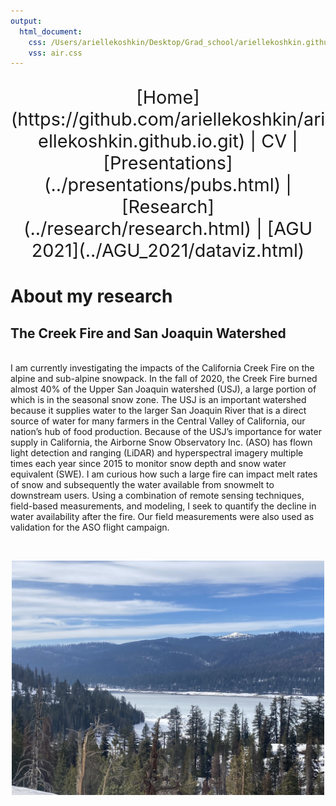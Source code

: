 ```yaml
---
output:
  html_document:
    css: /Users/ariellekoshkin/Desktop/Grad_school/ariellekoshkin.github.io/air.css 
    vss: air.css
---
```

<center>
<p style="font-size:3vw;"> 
[Home](https://github.com/ariellekoshkin/ariellekoshkin.github.io.git) | CV | [Presentations](../presentations/pubs.html) | [Research](../research/research.html) | [AGU 2021](../AGU_2021/dataviz.html)
</p>
</center>

# About my research

## The Creek Fire and San Joaquin Watershed

<br>I am currently investigating the impacts of the California Creek Fire on the alpine and sub-alpine snowpack. In the fall of 2020, the Creek Fire burned almost 40% of the Upper San Joaquin watershed (USJ), a large portion of which is in the seasonal snow zone. The USJ is an important watershed because it supplies water to the larger San Joaquin River that is a direct source of water for many farmers in the Central Valley of California, our nation’s hub of food production. Because of the USJ’s importance for water supply in California, the Airborne Snow Observatory Inc. (ASO) has flown light detection and ranging (LiDAR) and hyperspectral imagery multiple times each year since 2015 to monitor snow depth and snow water equivalent (SWE). I am curious how such a large fire can impact melt rates of snow and subsequently the water available from snowmelt to downstream users. Using a combination of remote sensing techniques, field-based measurements, and modeling, I seek to quantify the decline in water availability after the fire. Our field measurements were also used as validation for the ASO flight campaign.

<br><center>
<img src="huntinglake_landscape.jpg" width=500></img> 
</center> <br>


